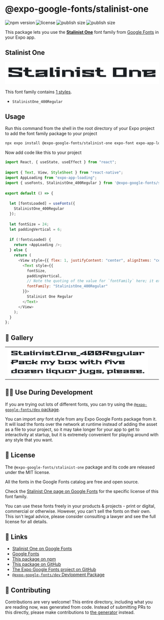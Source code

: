 # @expo-google-fonts/stalinist-one

![npm version](https://flat.badgen.net/npm/v/@expo-google-fonts/stalinist-one)
![license](https://flat.badgen.net/github/license/expo/google-fonts)
![publish size](https://flat.badgen.net/packagephobia/install/@expo-google-fonts/stalinist-one)
![publish size](https://flat.badgen.net/packagephobia/publish/@expo-google-fonts/stalinist-one)

This package lets you use the [**Stalinist One**](https://fonts.google.com/specimen/Stalinist+One) font family from [Google Fonts](https://fonts.google.com/) in your Expo app.

## Stalinist One

![Stalinist One](./font-family.png)

This font family contains [1 styles](#-gallery).

- `StalinistOne_400Regular`

## Usage

Run this command from the shell in the root directory of your Expo project to add the font family package to your project

```sh
npx expo install @expo-google-fonts/stalinist-one expo-font expo-app-loading
```

Now add code like this to your project

```js
import React, { useState, useEffect } from "react";

import { Text, View, StyleSheet } from "react-native";
import AppLoading from "expo-app-loading";
import { useFonts, StalinistOne_400Regular } from '@expo-google-fonts/stalinist-one';

export default () => {

  let [fontsLoaded] = useFonts({
    StalinistOne_400Regular
  });

  let fontSize = 24;
  let paddingVertical = 6;

  if (!fontsLoaded) {
    return <AppLoading />;
  } else {
    return (
      <View style={{ flex: 1, justifyContent: "center", alignItems: "center" }}>
        <Text style={{
          fontSize,
          paddingVertical,
          // Note the quoting of the value for `fontFamily` here; it expects a string!
          fontFamily: "StalinistOne_400Regular"
        }}>
          Stalinist One Regular
        </Text>
      </View>
    );
  }
};
```

## 🔡 Gallery


||||
|-|-|-|
|![StalinistOne_400Regular](./StalinistOne_400Regular.ttf.png)||||


## 👩‍💻 Use During Development

If you are trying out lots of different fonts, you can try using the [`@expo-google-fonts/dev` package](https://github.com/expo/google-fonts/tree/master/font-packages/dev#readme).

You can import _any_ font style from any Expo Google Fonts package from it. It will load the fonts over the network at runtime instead of adding the asset as a file to your project, so it may take longer for your app to get to interactivity at startup, but it is extremely convenient for playing around with any style that you want.


## 📖 License

The `@expo-google-fonts/stalinist-one` package and its code are released under the MIT license.

All the fonts in the Google Fonts catalog are free and open source.

Check the [Stalinist One page on Google Fonts](https://fonts.google.com/specimen/Stalinist+One) for the specific license of this font family.

You can use these fonts freely in your products & projects - print or digital, commercial or otherwise. However, you can't sell the fonts on their own. This isn't legal advice, please consider consulting a lawyer and see the full license for all details.

## 🔗 Links

- [Stalinist One on Google Fonts](https://fonts.google.com/specimen/Stalinist+One)
- [Google Fonts](https://fonts.google.com/)
- [This package on npm](https://www.npmjs.com/package/@expo-google-fonts/stalinist-one)
- [This package on GitHub](https://github.com/expo/google-fonts/tree/master/font-packages/stalinist-one)
- [The Expo Google Fonts project on GitHub](https://github.com/expo/google-fonts)
- [`@expo-google-fonts/dev` Devlopment Package](https://github.com/expo/google-fonts/tree/master/font-packages/dev)

## 🤝 Contributing

Contributions are very welcome! This entire directory, including what you are reading now, was generated from code. Instead of submitting PRs to this directly, please make contributions to [the generator](https://github.com/expo/google-fonts/tree/master/packages/generator) instead.
